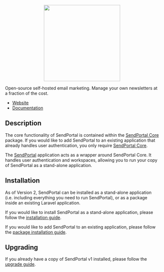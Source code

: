 <p align="center"><img src="https://sendportal.io/img/sendportal.png" width="250"></p>


Open-source self-hosted email marketing. Manage your own newsletters at a fraction of the cost.

- [Website](https://sendportal.io)
- [Documentation](https://sendportal.io/docs)

## Description

The core functionality of SendPortal is contained within the [SendPortal Core](https://github.com/mettle/sendportal-core) package. If you would like to add SendPortal to an existing application that already handles user authentication, you only require [SendPortal Core](https://github.com/mettle/sendportal-core).

The [SendPortal](https://github.com/mettle/sendportal) application acts as a wrapper around SendPortal Core. It handles user authentication and workspaces, allowing you to run your copy of SendPortal as a stand-alone application.

## Installation

As of Version 2, SendPortal can be installed as a stand-alone application (i.e. including everything you need to run SendPortal), or as a package inside an existing Laravel application.

If you would like to install SendPortal as a stand-alone application, please follow the [installation guide](https://sendportal.io/docs/v2/getting-started/installation).

If you would like to add SendPortal to an existing application, please follow the [package installation guide](https://sendportal.io/docs/v2/getting-started/package-installation).

## Upgrading

If you already have a copy of SendPortal v1 installed, please follow the [upgrade guide](https://sendportal.io/docs/v2/getting-started/upgrade-guide).

